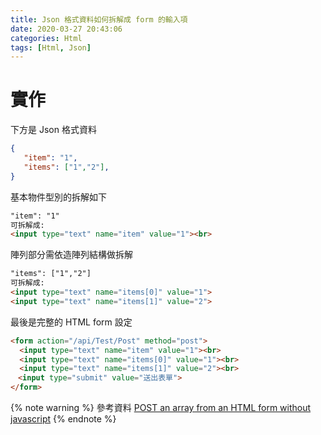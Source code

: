 ```yaml
---
title: Json 格式資料如何拆解成 form 的輸入項
date: 2020-03-27 20:43:06
categories: Html
tags: [Html, Json]
---
```


# 實作
下方是 Json 格式資料
```json
{
   "item": "1",
   "items": ["1","2"],
}
```

<!--more-->

基本物件型別的拆解如下
```html
"item": "1"
可拆解成:
<input type="text" name="item" value="1"><br>
```

陣列部分需依造陣列結構做拆解
```html
"items": ["1","2"]
可拆解成:
<input type="text" name="items[0]" value="1">
<input type="text" name="items[1]" value="2">
```

最後是完整的 HTML form 設定
```html
<form action="/api/Test/Post" method="post">
  <input type="text" name="item" value="1"><br>
  <input type="text" name="items[0]" value="1"><br>
  <input type="text" name="items[1]" value="2"><br>
　<input type="submit" value="送出表單">
</form>
```

{% note warning %}
參考資料
[POST an array from an HTML form without javascript](https://stackoverflow.com/questions/9073690/post-an-array-from-an-html-form-without-javascript)
{% endnote %}